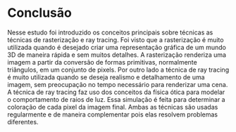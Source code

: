 # Conclusão

Nesse estudo foi introduzido os conceitos principais sobre técnicas as técnicas de rasterização e ray tracing.
Foi visto que a rasterização é muito utilizada quando é desejado criar uma representação gráfica de um mundo 3D de maneira rápida e sem muitos detalhes.
A rasterização renderiza uma imagem a partir da conversão de formas primitivas, normalmente triângulos, em um conjunto de pixels.
Por outro lado a técnica de ray tracing é muito utilizada quando se deseja realismo e detalhamento de uma imagem, sem preocupação no tempo necessário para renderizar uma cena.
A técnica de ray tracing faz uso dos conceitos da física ótica para modelar o comportamento de raios de luz.
Essa simulação é feita para determinar a coloração de cada pixel da imagem final.
Ambas as técnicas são usadas regularmente e de maneira complementar pois elas resolvem problemas diferentes.
